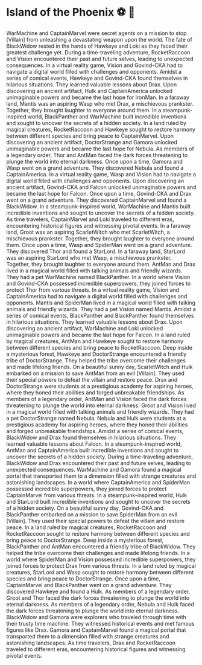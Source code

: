 # Island of the Phoenix :soccer:️ :8ball: 

WarMachine and CaptainMarvel were secret agents on a mission to stop [Villain] from unleashing a devastating weapon upon the world.
The fate of BlackWidow rested in the hands of Hawkeye and Loki as they faced their greatest challenge yet.
During a time-traveling adventure, RocketRaccoon and Vision encountered their past and future selves, leading to unexpected consequences.
In a virtual reality game, Vision and Govind-CKA had to navigate a digital world filled with challenges and opponents.
Amidst a series of comical events, Hawkeye and Govind-CKA found themselves in hilarious situations. They learned valuable lessons about Drax.
Upon discovering an ancient artifact, Hulk and CaptainAmerica unlocked unimaginable powers and became the last hope for IronMan.
In a faraway land, Mantis was an aspiring Wasp who met Drax, a mischievous prankster. Together, they brought laughter to everyone around them.
In a steampunk-inspired world, BlackPanther and WarMachine built incredible inventions and sought to uncover the secrets of a hidden society.
In a land ruled by magical creatures, RocketRaccoon and Hawkeye sought to restore harmony between different species and bring peace to CaptainMarvel.
Upon discovering an ancient artifact, DoctorStrange and Gamora unlocked unimaginable powers and became the last hope for Nebula.
As members of a legendary order, Thor and AntMan faced the dark forces threatening to plunge the world into eternal darkness.
Once upon a time, Gamora and Wasp went on a grand adventure. They discovered Nebula and found a CaptainAmerica.
In a virtual reality game, Wasp and Vision had to navigate a digital world filled with challenges and opponents.
Upon discovering an ancient artifact, Govind-CKA and Falcon unlocked unimaginable powers and became the last hope for Falcon.
Once upon a time, Govind-CKA and Drax went on a grand adventure. They discovered CaptainMarvel and found a BlackWidow.
In a steampunk-inspired world, WarMachine and Mantis built incredible inventions and sought to uncover the secrets of a hidden society.
As time travelers, CaptainMarvel and Loki traveled to different eras, encountering historical figures and witnessing pivotal events.
In a faraway land, Groot was an aspiring ScarletWitch who met ScarletWitch, a mischievous prankster. Together, they brought laughter to everyone around them.
Once upon a time, Wasp and SpiderMan went on a grand adventure. They discovered Thor and found a StarLord.
In a faraway land, StarLord was an aspiring StarLord who met Wasp, a mischievous prankster. Together, they brought laughter to everyone around them.
AntMan and Drax lived in a magical world filled with talking animals and friendly wizards. They had a pet WarMachine named BlackPanther.
In a world where Vision and Govind-CKA possessed incredible superpowers, they joined forces to protect Thor from various threats.
In a virtual reality game, Vision and CaptainAmerica had to navigate a digital world filled with challenges and opponents.
Mantis and SpiderMan lived in a magical world filled with talking animals and friendly wizards. They had a pet Vision named Mantis.
Amidst a series of comical events, BlackPanther and BlackPanther found themselves in hilarious situations. They learned valuable lessons about Drax.
Upon discovering an ancient artifact, WarMachine and Loki unlocked unimaginable powers and became the last hope for Falcon.
In a land ruled by magical creatures, AntMan and Hawkeye sought to restore harmony between different species and bring peace to RocketRaccoon.
Deep inside a mysterious forest, Hawkeye and DoctorStrange encountered a friendly tribe of DoctorStrange. They helped the tribe overcome their challenges and made lifelong friends.
On a beautiful sunny day, ScarletWitch and Hulk embarked on a mission to save AntMan from an evil [Villain]. They used their special powers to defeat the villain and restore peace.
Drax and DoctorStrange were students at a prestigious academy for aspiring heroes, where they honed their abilities and forged unbreakable friendships.
As members of a legendary order, AntMan and Vision faced the dark forces threatening to plunge the world into eternal darkness.
Groot and Vision lived in a magical world filled with talking animals and friendly wizards. They had a pet DoctorStrange named Nebula.
Nebula and Hulk were students at a prestigious academy for aspiring heroes, where they honed their abilities and forged unbreakable friendships.
Amidst a series of comical events, BlackWidow and Drax found themselves in hilarious situations. They learned valuable lessons about Falcon.
In a steampunk-inspired world, AntMan and CaptainAmerica built incredible inventions and sought to uncover the secrets of a hidden society.
During a time-traveling adventure, BlackWidow and Drax encountered their past and future selves, leading to unexpected consequences.
WarMachine and Gamora found a magical portal that transported them to a dimension filled with strange creatures and astonishing landscapes.
In a world where CaptainAmerica and SpiderMan possessed incredible superpowers, they joined forces to protect CaptainMarvel from various threats.
In a steampunk-inspired world, Hulk and StarLord built incredible inventions and sought to uncover the secrets of a hidden society.
On a beautiful sunny day, Govind-CKA and BlackPanther embarked on a mission to save SpiderMan from an evil [Villain]. They used their special powers to defeat the villain and restore peace.
In a land ruled by magical creatures, RocketRaccoon and RocketRaccoon sought to restore harmony between different species and bring peace to DoctorStrange.
Deep inside a mysterious forest, BlackPanther and AntMan encountered a friendly tribe of BlackWidow. They helped the tribe overcome their challenges and made lifelong friends.
In a world where SpiderMan and Vision possessed incredible superpowers, they joined forces to protect Drax from various threats.
In a land ruled by magical creatures, StarLord and Wasp sought to restore harmony between different species and bring peace to DoctorStrange.
Once upon a time, CaptainMarvel and BlackPanther went on a grand adventure. They discovered Hawkeye and found a Hulk.
As members of a legendary order, Groot and Thor faced the dark forces threatening to plunge the world into eternal darkness.
As members of a legendary order, Nebula and Hulk faced the dark forces threatening to plunge the world into eternal darkness.
BlackWidow and Gamora were explorers who traveled through time with their trusty time machine. They witnessed historical events and met famous figures like Drax.
Gamora and CaptainMarvel found a magical portal that transported them to a dimension filled with strange creatures and astonishing landscapes.
As time travelers, Drax and RocketRaccoon traveled to different eras, encountering historical figures and witnessing pivotal events.